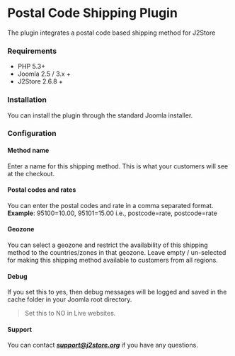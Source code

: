 # Postal Code Shipping Plugin

The plugin integrates a postal code based shipping method for J2Store

### Requirements 
* PHP 5.3+ 
* Joomla 2.5 / 3.x + 
* J2Store 2.6.8 + 

### Installation 

You can install the plugin through the standard Joomla installer. 

### Configuration 

#### Method name
Enter a name for this shipping method. This is what your customers will see at the checkout.

#### Postal codes and rates
You can enter the postal codes and rate in a comma separated format. **Example**: 95100=10.00, 95101=15.00 i.e., postcode=rate, postcode=rate

#### Geozone
You can select a geozone and restrict the availability of this shipping method to the countries/zones in that geozone. Leave empty / un-selected for making this shipping method available to customers from all regions. 

#### Debug
If you set this to yes, then debug messages will be logged and saved in the cache folder in your Joomla root directory. 

>Set this to NO in Live websites. 

#### Support 
You can contact ***support@j2store.org*** if you have any questions. 